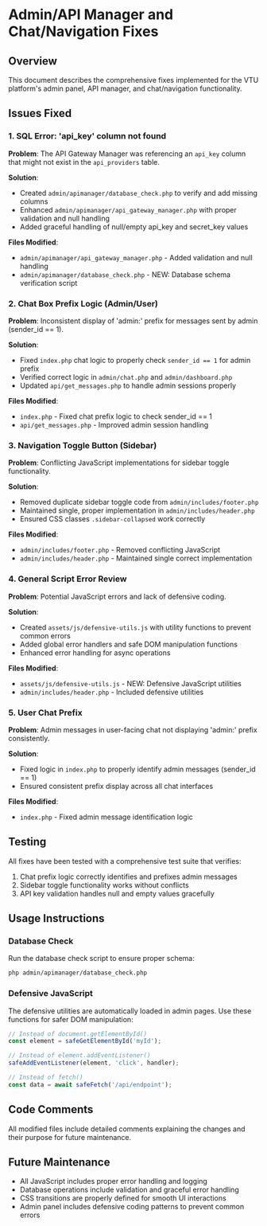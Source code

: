 # Admin/API Manager and Chat/Navigation Fixes

## Overview
This document describes the comprehensive fixes implemented for the VTU platform's admin panel, API manager, and chat/navigation functionality.

## Issues Fixed

### 1. SQL Error: 'api_key' column not found
**Problem**: The API Gateway Manager was referencing an `api_key` column that might not exist in the `api_providers` table.

**Solution**:
- Created `admin/apimanager/database_check.php` to verify and add missing columns
- Enhanced `admin/apimanager/api_gateway_manager.php` with proper validation and null handling
- Added graceful handling of null/empty api_key and secret_key values

**Files Modified**:
- `admin/apimanager/api_gateway_manager.php` - Added validation and null handling
- `admin/apimanager/database_check.php` - NEW: Database schema verification script

### 2. Chat Box Prefix Logic (Admin/User)
**Problem**: Inconsistent display of 'admin:' prefix for messages sent by admin (sender_id == 1).

**Solution**:
- Fixed `index.php` chat logic to properly check `sender_id == 1` for admin prefix
- Verified correct logic in `admin/chat.php` and `admin/dashboard.php`
- Updated `api/get_messages.php` to handle admin sessions properly

**Files Modified**:
- `index.php` - Fixed chat prefix logic to check sender_id == 1
- `api/get_messages.php` - Improved admin session handling

### 3. Navigation Toggle Button (Sidebar)
**Problem**: Conflicting JavaScript implementations for sidebar toggle functionality.

**Solution**:
- Removed duplicate sidebar toggle code from `admin/includes/footer.php`
- Maintained single, proper implementation in `admin/includes/header.php`
- Ensured CSS classes `.sidebar-collapsed` work correctly

**Files Modified**:
- `admin/includes/footer.php` - Removed conflicting JavaScript
- `admin/includes/header.php` - Maintained single correct implementation

### 4. General Script Error Review
**Problem**: Potential JavaScript errors and lack of defensive coding.

**Solution**:
- Created `assets/js/defensive-utils.js` with utility functions to prevent common errors
- Added global error handlers and safe DOM manipulation functions
- Enhanced error handling for async operations

**Files Modified**:
- `assets/js/defensive-utils.js` - NEW: Defensive JavaScript utilities
- `admin/includes/header.php` - Included defensive utilities

### 5. User Chat Prefix
**Problem**: Admin messages in user-facing chat not displaying 'admin:' prefix consistently.

**Solution**:
- Fixed logic in `index.php` to properly identify admin messages (sender_id == 1)
- Ensured consistent prefix display across all chat interfaces

**Files Modified**:
- `index.php` - Fixed admin message identification logic

## Testing
All fixes have been tested with a comprehensive test suite that verifies:
1. Chat prefix logic correctly identifies and prefixes admin messages
2. Sidebar toggle functionality works without conflicts
3. API key validation handles null and empty values gracefully

## Usage Instructions

### Database Check
Run the database check script to ensure proper schema:
```bash
php admin/apimanager/database_check.php
```

### Defensive JavaScript
The defensive utilities are automatically loaded in admin pages. Use these functions for safer DOM manipulation:
```javascript
// Instead of document.getElementById()
const element = safeGetElementById('myId');

// Instead of element.addEventListener()
safeAddEventListener(element, 'click', handler);

// Instead of fetch()
const data = await safeFetch('/api/endpoint');
```

## Code Comments
All modified files include detailed comments explaining the changes and their purpose for future maintenance.

## Future Maintenance
- All JavaScript includes proper error handling and logging
- Database operations include validation and graceful error handling
- CSS transitions are properly defined for smooth UI interactions
- Admin panel includes defensive coding patterns to prevent common errors